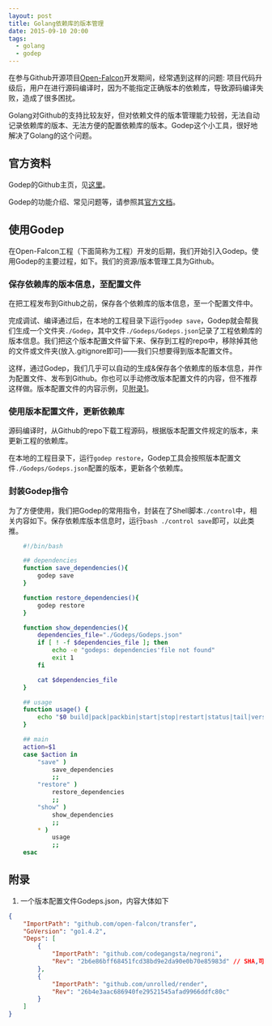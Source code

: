 ```yaml
---
layout: post
title: Golang依赖库的版本管理
date: 2015-09-10 20:00
tags:
  - golang
  - godep
---
```


在参与Github开源项目[Open-Falcon](https://github.com/open-falcon)开发期间，经常遇到这样的问题: 项目代码升级后，用户在进行源码编译时，因为不能指定正确版本的依赖库，导致源码编译失败，造成了很多困扰。

Golang对Github的支持比较友好，但对依赖文件的版本管理能力较弱，无法自动记录依赖库的版本、无法方便的配置依赖库的版本。Godep这个小工具，很好地解决了Golang的这个问题。

## 官方资料
Godep的Github主页，见[这里](https://github.com/tools/godep)。

Godep的功能介绍、常见问题等，请参照其[官方文档](https://github.com/tools/godep/blob/master/Readme.md)。


## 使用Godep
在Open-Falcon工程（下面简称为工程）开发的后期，我们开始引入Godep。使用Godep的主要过程，如下。我们的资源/版本管理工具为Github。

### 保存依赖库的版本信息，至配置文件
在把工程发布到Github之前，保存各个依赖库的版本信息，至一个配置文件中。

完成调试、编译通过后，在本地的工程目录下运行`godep save`，Godep就会帮我们生成一个文件夹`./Godep`，其中文件`./Godeps/Godeps.json`记录了工程依赖库的版本信息。我们把这个版本配置文件留下来、保存到工程的repo中，移除掉其他的文件或文件夹(放入.gitignore即可)——我们只想要得到版本配置文件。

这样，通过Godep，我们几乎可以自动的生成&保存各个依赖库的版本信息，并作为配置文件、发布到Github。你也可以手动修改版本配置文件的内容，但不推荐这样做。版本配置文件的内容示例，见[附录1](#appendix.godeps.json)。


### 使用版本配置文件，更新依赖库
源码编译时，从Github的repo下载工程源码，根据版本配置文件规定的版本，来更新工程的依赖库。

在本地的工程目录下，运行`godep restore`，Godep工具会按照版本配置文件`./Godeps/Godeps.json`配置的版本，更新各个依赖库。

### 封装Godep指令
为了方便使用，我们把Godep的常用指令，封装在了Shell脚本`./control`中，相关内容如下。保存依赖库版本信息时，运行`bash ./control save`即可，以此类推。

```bash
	#!/bin/bash

	## dependencies
	function save_dependencies(){
	    godep save
	}

	function restore_dependencies(){
	    godep restore
	}

	function show_dependencies(){
	    dependencies_file="./Godeps/Godeps.json"
	    if [ ! -f $dependencies_file ]; then
	        echo -e "godeps: dependencies'file not found"
	        exit 1
	    fi

	    cat $dependencies_file
	}

	## usage
	function usage() {
	    echo "$0 build|pack|packbin|start|stop|restart|status|tail|version|save|restore|show"
	}

	## main
	action=$1
	case $action in
	    "save" )
	        save_dependencies
	        ;;
	    "restore" )
	        restore_dependencies
	        ;;
	    "show" )
	        show_dependencies
	        ;;
	    * )
	        usage
	        ;;
	esac

```


## 附录
1. <span id="appendix.godeps.json">一个版本配置文件Godeps.json，内容大体如下

```json
{
	"ImportPath": "github.com/open-falcon/transfer",
	"GoVersion": "go1.4.2",
	"Deps": [
		{
			"ImportPath": "github.com/codegangsta/negroni",
			"Rev": "2b6e86bff68451fcd38bd9e2da90e0b70e85983d" // SHA,可以手工修改这里的版本
		},
		{
			"ImportPath": "github.com/unrolled/render",
			"Rev": "26b4e3aac686940fe29521545afad9966ddfc80c"
		}
	]
}

```

 